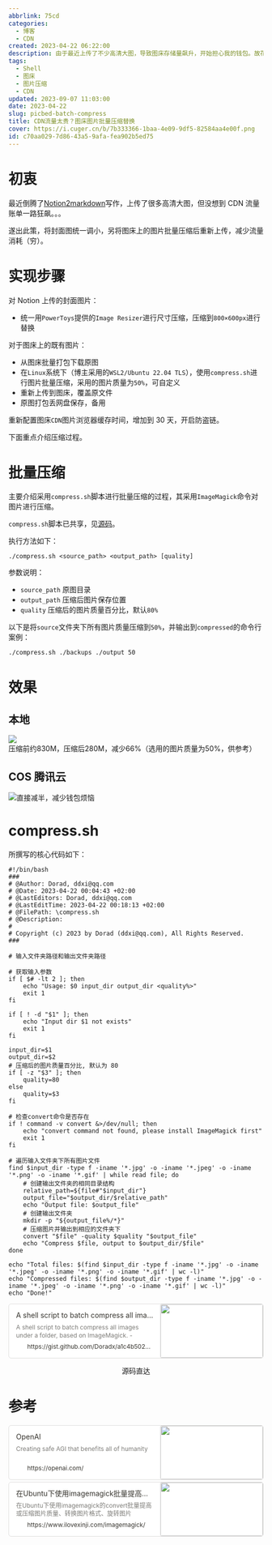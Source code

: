 ```yaml
---
abbrlink: 75cd
categories:
  - 博客
  - CDN
created: 2023-04-22 06:22:00
description: 由于最近上传了不少高清大图，导致图床存储量飙升，开始担心我的钱包。故花点功夫对图床上现有的图片进行批量压缩，减少数据量。
tags:
  - Shell
  - 图床
  - 图片压缩
  - CDN
updated: 2023-09-07 11:03:00
date: 2023-04-22
slug: picbed-batch-compress
title: CDN流量太贵？图床图片批量压缩替换
cover: https://i.cuger.cn/b/7b333366-1baa-4e09-9df5-82584aa4e00f.png
id: c70aa029-7d86-43a5-9afa-fea902b5ed75
---
```


# 初衷

最近倒腾了[Notion2markdown](https://blog.cuger.cn/p/634642fd/)写作，上传了很多高清大图，但没想到 CDN 流量账单一路狂飙。。。

遂出此策，将封面图统一调小，另将图床上的图片批量压缩后重新上传，减少流量消耗（穷）。

# 实现步骤

对 Notion 上传的封面图片：

- 统一用`PowerToys`提供的`Image Resizer`进行尺寸压缩，压缩到`800×600px`进行替换

对于图床上的既有图片：

- 从图床批量打包下载原图
- 在`Linux`系统下（博主采用的`WSL2/Ubuntu 22.04 TLS`），使用`compress.sh`进行图片批量压缩，采用的图片质量为`50%`，可自定义
- 重新上传到图床，覆盖原文件
- 原图打包丢网盘保存，备用

重新配置图床`CDN`图片浏览器缓存时间，增加到 30 天，开启防盗链。

下面重点介绍压缩过程。

# 批量压缩

主要介绍采用`compress.sh`脚本进行批量压缩的过程，其采用`ImageMagick`命令对图片进行压缩。

`compress.sh`脚本已共享，见[源码](https://gist.github.com/Doradx/a1c4b502958895a281e5770ed8dc14f1)。

执行方法如下：

```shell
./compress.sh <source_path> <output_path> [quality]
```

参数说明：

- `source_path` 原图目录
- `output_path` 压缩后图片保存位置
- `quality` 压缩后的图片质量百分比，默认`80%`

以下是将`source`文件夹下所有图片质量压缩到`50%`，并输出到`compressed`的命令行案例：

```shell
./compress.sh ./backups ./output 50
```

# 效果

## 本地

![压缩前约830M，压缩后280M，减少66%（选用的图片质量为50%，供参考）](https://i.cuger.cn/b/511251bc-7083-4db5-abb0-cafec363a502.png)

## COS 腾讯云

![直接减半，减少钱包烦恼](https://i.cuger.cn/b/eea97ad1-0176-4008-9561-73f46362e197.png)

# compress.sh

所撰写的核心代码如下：

```shell
#!/bin/bash
###
# @Author: Dorad, ddxi@qq.com
# @Date: 2023-04-22 00:04:43 +02:00
# @LastEditors: Dorad, ddxi@qq.com
# @LastEditTime: 2023-04-22 00:18:13 +02:00
# @FilePath: \compress.sh
# @Description:
#
# Copyright (c) 2023 by Dorad (ddxi@qq.com), All Rights Reserved.
###

# 输入文件夹路径和输出文件夹路径

# 获取输入参数
if [ $# -lt 2 ]; then
    echo "Usage: $0 input_dir output_dir <quality%>"
    exit 1
fi

if [ ! -d "$1" ]; then
    echo "Input dir $1 not exists"
    exit 1
fi

input_dir=$1
output_dir=$2
# 压缩后的图片质量百分比, 默认为 80
if [ -z "$3" ]; then
    quality=80
else
    quality=$3
fi

# 检查convert命令是否存在
if ! command -v convert &>/dev/null; then
    echo "convert command not found, please install ImageMagick first"
    exit 1
fi

# 遍历输入文件夹下所有图片文件
find $input_dir -type f -iname '*.jpg' -o -iname '*.jpeg' -o -iname '*.png' -o -iname '*.gif' | while read file; do
    # 创建输出文件夹的相同目录结构
    relative_path=${file#"$input_dir"}
    output_file="$output_dir/$relative_path"
    echo "Output file: $output_file"
    # 创建输出文件夹
    mkdir -p "${output_file%/*}"
    # 压缩图片并输出到相应的文件夹下
    convert "$file" -quality $quality "$output_file"
    echo "Compress $file, output to $output_dir/$file"
done

echo "Total files: $(find $input_dir -type f -iname '*.jpg' -o -iname '*.jpeg' -o -iname '*.png' -o -iname '*.gif' | wc -l)"
echo "Compressed files: $(find $output_dir -type f -iname '*.jpg' -o -iname '*.jpeg' -o -iname '*.png' -o -iname '*.gif' | wc -l)"
echo "Done!"
```

<div style="width: 100%; margin-top: 4px; margin-bottom: 4px;"><div style="display: flex; background:white;border-radius:5px"><a href="https://gist.github.com/Doradx/a1c4b502958895a281e5770ed8dc14f1"target="_blank"rel="noopener noreferrer"style="display: flex; color: inherit; text-decoration: none; user-select: none; transition: background 20ms ease-in 0s; cursor: pointer; flex-grow: 1; min-width: 0px; flex-wrap: wrap-reverse; align-items: stretch; text-align: left; overflow: hidden; border: 1px solid rgba(55, 53, 47, 0.16); border-radius: 5px; position: relative; fill: inherit;"><div style="flex: 4 1 180px; padding: 12px 14px 14px; overflow: hidden; text-align: left;"><div style="font-size: 14px; line-height: 20px; color: rgb(55, 53, 47); white-space: nowrap; overflow: hidden; text-overflow: ellipsis; min-height: 24px; margin-bottom: 2px;">A shell script to batch compress all images under a folder, based on ImageMagick.</div><div style="font-size: 12px; line-height: 16px; color: rgba(55, 53, 47, 0.65); height: 32px; overflow: hidden;">A shell script to batch compress all images under a folder, based on ImageMagick. - compress.sh</div><div style="display: flex; margin-top: 6px; height: 16px;"><img src="https://github.githubassets.com/favicons/favicon.svg"style="width: 16px; height: 16px; min-width: 16px; margin-right: 6px;"><div style="font-size: 12px; line-height: 16px; color: rgb(55, 53, 47); white-space: nowrap; overflow: hidden; text-overflow: ellipsis;">https://gist.github.com/Doradx/a1c4b502958895a281e5770ed8dc14f1</div></div></div><div style="flex: 1 1 180px; display: block; position: relative;"><div style="position: absolute; inset: 0px;"><div style="width: 100%; height: 100%;"><img src="https://github.githubassets.com/images/modules/gists/gist-og-image.png" referrerpolicy="no-referrer" style="display: block; object-fit: cover; border-radius: 3px; width: 100%; height: 100%;"></div></div></div></a></div><div style="text-align: center; margin:0;"><p>源码直达</p></div></div>

# 参考

<div style="width: 100%; margin-top: 4px; margin-bottom: 4px;"><div style="display: flex; background:white;border-radius:5px"><a href="https://openai.com/"target="_blank"rel="noopener noreferrer"style="display: flex; color: inherit; text-decoration: none; user-select: none; transition: background 20ms ease-in 0s; cursor: pointer; flex-grow: 1; min-width: 0px; flex-wrap: wrap-reverse; align-items: stretch; text-align: left; overflow: hidden; border: 1px solid rgba(55, 53, 47, 0.16); border-radius: 5px; position: relative; fill: inherit;"><div style="flex: 4 1 180px; padding: 12px 14px 14px; overflow: hidden; text-align: left;"><div style="font-size: 14px; line-height: 20px; color: rgb(55, 53, 47); white-space: nowrap; overflow: hidden; text-overflow: ellipsis; min-height: 24px; margin-bottom: 2px;">OpenAI</div><div style="font-size: 12px; line-height: 16px; color: rgba(55, 53, 47, 0.65); height: 32px; overflow: hidden;">Creating safe AGI that benefits all of humanity</div><div style="display: flex; margin-top: 6px; height: 16px;"><img src=""style="width: 16px; height: 16px; min-width: 16px; margin-right: 6px;"><div style="font-size: 12px; line-height: 16px; color: rgb(55, 53, 47); white-space: nowrap; overflow: hidden; text-overflow: ellipsis;">https://openai.com/</div></div></div><div style="flex: 1 1 180px; display: block; position: relative;"><div style="position: absolute; inset: 0px;"><div style="width: 100%; height: 100%;"><img src="https://images.openai.com/blob/fb4a2ba6-9109-4c7b-af4d-cae530c3fa78/recruitment-video-poster.jpg?trim=0%2C0%2C0%2C0&width=1000&quality=80" referrerpolicy="no-referrer" style="display: block; object-fit: cover; border-radius: 3px; width: 100%; height: 100%;"></div></div></div></a></div></div>

<div style="width: 100%; margin-top: 4px; margin-bottom: 4px;"><div style="display: flex; background:white;border-radius:5px"><a href="https://www.ilovexinji.com/imagemagick/"target="_blank"rel="noopener noreferrer"style="display: flex; color: inherit; text-decoration: none; user-select: none; transition: background 20ms ease-in 0s; cursor: pointer; flex-grow: 1; min-width: 0px; flex-wrap: wrap-reverse; align-items: stretch; text-align: left; overflow: hidden; border: 1px solid rgba(55, 53, 47, 0.16); border-radius: 5px; position: relative; fill: inherit;"><div style="flex: 4 1 180px; padding: 12px 14px 14px; overflow: hidden; text-align: left;"><div style="font-size: 14px; line-height: 20px; color: rgb(55, 53, 47); white-space: nowrap; overflow: hidden; text-overflow: ellipsis; min-height: 24px; margin-bottom: 2px;">在Ubuntu下使用imagemagick批量提高或压缩图片质量 - 星空下的狼</div><div style="font-size: 12px; line-height: 16px; color: rgba(55, 53, 47, 0.65); height: 32px; overflow: hidden;">在Ubuntu下使用imagemagick的convert批量提高或压缩图片质量、转换图片格式、旋转图片</div><div style="display: flex; margin-top: 6px; height: 16px;"><img src="https://www.ilovexinji.com/favicon.ico"style="width: 16px; height: 16px; min-width: 16px; margin-right: 6px;"><div style="font-size: 12px; line-height: 16px; color: rgb(55, 53, 47); white-space: nowrap; overflow: hidden; text-overflow: ellipsis;">https://www.ilovexinji.com/imagemagick/</div></div></div><div style="flex: 1 1 180px; display: block; position: relative;"><div style="position: absolute; inset: 0px;"><div style="width: 100%; height: 100%;"><img src="http://www.ilovexinji.com/wp-content/uploads/2021/10/ImageMagick_logo.svg_.png" referrerpolicy="no-referrer" style="display: block; object-fit: cover; border-radius: 3px; width: 100%; height: 100%;"></div></div></div></a></div></div>
